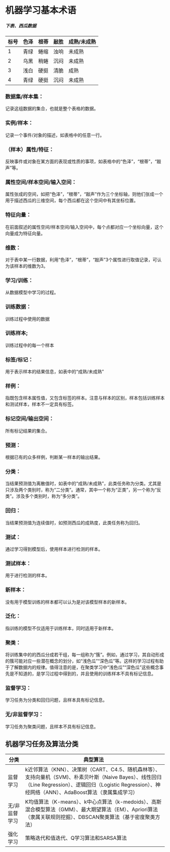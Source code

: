 # 机器学习基本术语

##### 下表、西瓜数据

| 标号 | 色泽 | 根蒂 | 敲胜 | 成熟/未成熟 |
| ---- | ---- | ---- | ---- | ----------- |
| 1    | 青绿 | 蜷缩 | 浊响 | 未成熟      |
| 2    | 乌黑 | 稍蜷 | 沉闷 | 未成熟      |
| 3    | 浅白 | 硬挺 | 清脆 | 成熟        |
| 4    | 青绿 | 硬挺 | 沉闷 | 未成熟      |

### 数据集/样本集：

记录这组数据的集合，也就是整个表格的数据。

### 实例/样本：

记录一个事件/对象的描述，如表格中的任意一行。

### （样本）属性/特征：

反映事件或对象在某方面的表现或性质的事项，如表格中的“色泽”，“根蒂”，“敲声”等。

### 属性空间/样本空间/输入空间：

属性张成的空间，如把“色泽”，“根蒂”，“敲声”作为三个坐标轴，则他们张成一个用于描述西瓜的三维空间，每个西瓜都在这个空间中有其坐标位置。

### 特征向量：

在前面叙述的属性空间/样本空间/输入空间中，每个点都对应一个坐标向量，这个向量成为特征向量。

### 维数：

对于表中某一行数据，利用“色泽”，“根蒂”，“敲声”3个属性进行取值记录，可认为该样本的维数为3。

### 学习/训练：

从数据模型中学习的过程。

### 训练数据：

训练过程中使用的数据

### 训练样本;

训练过程中的每一个样本

### 标签/标记：

用于表示样本的结果信息，如表中的“成熟/未成熟”

### 样例：

指既包含样本属性值，又包含标签的样本。注意与样本的区别，样本包括训练样本和测试样本，样本不一定具有标签。

### 标记空间/输出空间：

所有标记结果的集合。

### 预测：

根据已有的众多样例，判断某一样本的输出结果。

### 分类：

当结果预测值为离散值时，如表中的“成熟/未成熟”，此类任务称为分类。尤其是只涉及两个类别时，称为“二分类”。通常，其中一个称为“正类”，另一个称为“反类”。涉及多个类别时，称为“多分类”。

### 回归：

当结果预测值为连续值时，如预测西瓜的成熟度，此类任务称为回归。

### 测试：

通过学习得到模型后，使用样本进行检测的样本。

### 测试样本：

用于进行检测的样本。

### 新样本：

没有用于模型训练的样本都可以认为是对该模型样本的新样本。

### 泛化：

指训练的模型不仅适用于训练样本，同时适用于新样本。

### 聚类：

将训练集中的的西瓜分成若干组，每一组称为“簇”。例如，通过学习，其自动形成的簇可能对应一些潜在概念的划分，如“浅色瓜”“深色瓜”等。这样的学习过程有助于了解数据内的规律。值得注意的是，在聚类学习中“浅色瓜”“深色瓜”这些概念事先是不知道的，是学习过程中得到的，并且使用的训练样本不具有标记信息。

### 监督学习：

学习任务为分类和回归问题，且样本具有标记信息。

### 无/非监督学习：

学习任务为聚类问题，且样本不具有标记信息。

## 机器学习任务及算法分类

| 分类          | 典型算法                                                     |
| ------------- | ------------------------------------------------------------ |
| 监督学习      | k近邻算法（KNN）、决策树（CART、C4.5、随机森林等）、支持向量机（SVM)、朴素贝叶斯（Naive Bayes）、线性回归（Line Regression）、逻辑回归（Logistic Regression）、神经网络（ANN）、AdaBoost算法（隶属集成学习） |
| 无/非监督学习 | K均值算法（K-means）、k中心点算法（k-medoids）、高斯混合模型算法（GMM）、最大期望算法（EM）、Apriori算法（隶属关联规则挖掘）、DBSCAN聚类算法（基于密度聚类方法） |
| 强化学习      | 策略迭代和值迭代、Q学习算法和SARSA算法                       |

